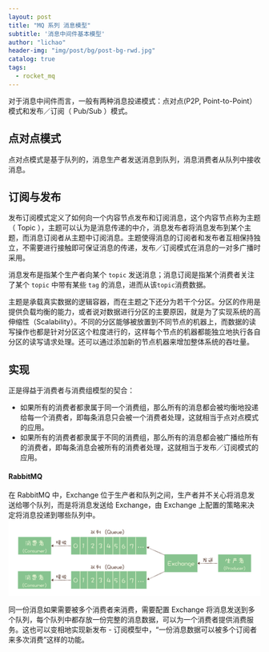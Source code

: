 ```yaml
---
layout: post
title: "MQ 系列 消息模型"
subtitle: '消息中间件基本模型'
author: "lichao"
header-img: "img/post/bg/post-bg-rwd.jpg"
catalog: true
tags:
  - rocket_mq
---
```


对于消息中间件而言，一般有两种消息投递模式：点对点(P2P, Point-to-Point）模式和发布／订阅（ Pub/Sub ）模式。

## 点对点模式

点对点模式是基于队列的，消息生产者发送消息到队列，消息消费者从队列中接收消息。

## 订阅与发布

发布订阅模式定义了如何向一个内容节点发布和订阅消息，这个内容节点称为主题（ Topic ），主题可以认为是消息传递的中介，消息发布者将消息发布到某个主题，而消息订阅者从主题中订阅消息。主题使得消息的订阅者和发布者互相保持独立，不需要进行接触即可保证消息的传递，发布／订阅模式在消息的一对多广播时采用。

消息发布是指某个生产者向某个 ```topic``` 发送消息；消息订阅是指某个消费者关注了某个 ```topic``` 中带有某些 ```tag``` 的消息，进而从该```topic```消费数据。

主题是承载真实数据的逻辑容器，而在主题之下还分为若干个分区。分区的作用是提供负载均衡的能力，或者说对数据进行分区的主要原因，就是为了实现系统的高伸缩性（Scalability）。不同的分区能够被放置到不同节点的机器上，而数据的读写操作也都是针对分区这个粒度进行的，这样每个节点的机器都能独立地执行各自分区的读写请求处理。还可以通过添加新的节点机器来增加整体系统的吞吐量。

## 实现

正是得益于消费者与消费组模型的契合：

* 如果所有的消费者都隶属于同一个消费组，那么所有的消息都会被均衡地投递给每一个消费者，即每条消息只会被一个消费者处理，这就相当于点对点模式的应用。
* 如果所有的消费者都隶属于不同的消费组，那么所有的消息都会被广播给所有的消费者，即每条消息会被所有的消费者处理，这就相当于发布／订阅模式的应用。

#### RabbitMQ

在 RabbitMQ 中，Exchange 位于生产者和队列之间，生产者并不关心将消息发送给哪个队列，而是将消息发送给 Exchange，由 Exchange 上配置的策略来决定将消息投递到哪些队列中。
![消息消费](/img/mq/rabbitmq订阅模型.jpeg)

同一份消息如果需要被多个消费者来消费，需要配置 Exchange 将消息发送到多个队列，每个队列中都存放一份完整的消息数据，可以为一个消费者提供消费服务。这也可以变相地实现新发布 - 订阅模型中，“一份消息数据可以被多个订阅者来多次消费”这样的功能。
